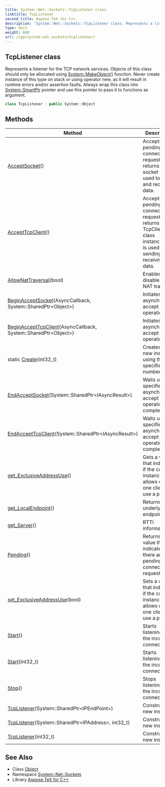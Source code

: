 ```yaml
---
title: System::Net::Sockets::TcpListener class
linktitle: TcpListener
second_title: Aspose.TeX for C++
description: 'System::Net::Sockets::TcpListener class. Represents a listener for the TCP network services. Objects of this class should only be allocated using System::MakeObject() function. Never create instance of this type on stack or using operator new, as it will result in runtime errors and/or assertion faults. Always wrap this class into System::SmartPtr pointer and use this pointer to pass it to functions as argument in C++.'
type: docs
weight: 600
url: /cpp/system.net.sockets/tcplistener/
---
```

## TcpListener class


Represents a listener for the TCP network services. Objects of this class should only be allocated using [System::MakeObject()](../../system/makeobject/) function. Never create instance of this type on stack or using operator new, as it will result in runtime errors and/or assertion faults. Always wrap this class into [System::SmartPtr](../../system/smartptr/) pointer and use this pointer to pass it to functions as argument.

```cpp
class TcpListener : public System::Object
```

## Methods

| Method | Description |
| --- | --- |
| [AcceptSocket](./acceptsocket/)() | Accepts the pending connection request and returns the socket that is used to send and receive data. |
| [AcceptTcpClient](./accepttcpclient/)() | Accepts the pending connection request and returns the TcpClient-class instance that is used for sending and receiving data. |
| [AllowNatTraversal](./allownattraversal/)(bool) | Enables or disables the NAT traversal. |
| [BeginAcceptSocket](./beginacceptsocket/)(AsyncCallback, System::SharedPtr\<Object\>) | Initiates an asynchronous accept operation. |
| [BeginAcceptTcpClient](./beginaccepttcpclient/)(AsyncCallback, System::SharedPtr\<Object\>) | Initiates an asynchronous accept operation. |
| static [Create](./create/)(int32_t) | Creates a new instance using the specified port number. |
| [EndAcceptSocket](./endacceptsocket/)(System::SharedPtr\<IAsyncResult\>) | Waits until the specified asynchronous accept operation completes. |
| [EndAcceptTcpClient](./endaccepttcpclient/)(System::SharedPtr\<IAsyncResult\>) | Waits until the specified asynchronous accept operation completes. |
| [get_ExclusiveAddressUse](./get_exclusiveaddressuse/)() | Gets a value that indicates if the current instance allows only one client to use a port. |
| [get_LocalEndpoint](./get_localendpoint/)() | Returns the underlying endpoint. |
| [get_Server](./get_server/)() | RTTI information. |
| [Pending](./pending/)() | Returns a value that indicates if there are pending connection requests. |
| [set_ExclusiveAddressUse](./set_exclusiveaddressuse/)(bool) | Sets a value that indicates if the current instance allows only one client to use a port. |
| [Start](./start/)() | Starts listening for the incoming connections. |
| [Start](./start/)(int32_t) | Starts listening for the incoming connections. |
| [Stop](./stop/)() | Stops listening for the incoming connections. |
| [TcpListener](./tcplistener/)(System::SharedPtr\<IPEndPoint\>) | Constructs a new instance. |
| [TcpListener](./tcplistener/)(System::SharedPtr\<IPAddress\>, int32_t) | Constructs a new instance. |
| [TcpListener](./tcplistener/)(int32_t) | Constructs a new instance. |
## See Also

* Class [Object](../../system/object/)
* Namespace [System::Net::Sockets](../)
* Library [Aspose.TeX for C++](../../)
